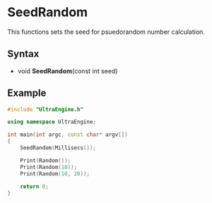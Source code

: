 # SeedRandom
This functions sets the seed for psuedorandom number calculation.

## Syntax

- void **SeedRandom**(const int seed)

## Example

```c++
#include "UltraEngine.h"

using namespace UltraEngine;

int main(int argc, const char* argv[])
{
    SeedRandom(Millisecs());

    Print(Random());
    Print(Random(10));
    Print(Random(10, 20));
    
    return 0;
}
```
